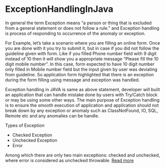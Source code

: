 # ExceptionHandlingInJava

In general the term Exception means “a person or thing that is excluded from a general statement or does not follow a rule.” and Exception handling is process of responding to occurrence of the anomaly or exception. 

For Example, let’s take a scenario where you are filling an online form. Once you are done with it you try to submit it, but in case if you did not follow the guideline given with form. Like if you filled Phone number field with 9 digit instead of 10 then it will show you a appropriate message “Please fill the 10 digit mobile number”. In this case, form expected to have 10 digit number only filled in Mobile number field but the input given by user was deviating from guideline. So application form highlighted that there is an exception during the form filling using message and exception was handled. 

Exception handling in JAVA is same as above statement, developer will built an application that can handle mistake done by users with Try/Catch block or may be using some other ways. The main purpose of Exception handling is to ensure the smooth execution of application and application should not break down by any exception or anomaly such as ClassNotFound, IO, SQL, Remote etc and any anomalies can be handle.  

Types of Exception 
* Checked Exception
* Unchecked Exception
* Error

Among which there are only two main exceptions: checked and unchecked, where error is considered as unchecked throwable. <a href="http://p3lang.com/2017/11/exception-handling-java/">Read more</a>
